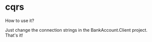 # cqrs

How to use it?

Just change the connection strings in the BankAccount.Client project. That's it!
